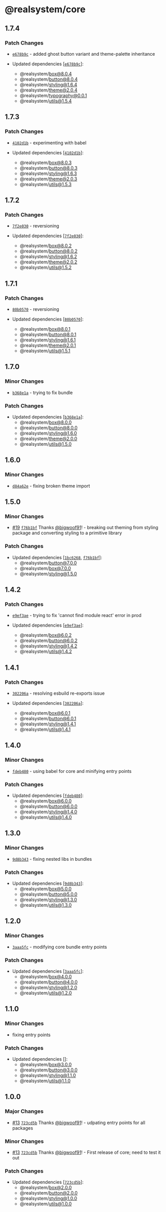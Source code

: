 # @realsystem/core

## 1.7.4

### Patch Changes

- [`e678b9c`](https://github.com/bigwoof91/realsystem/commit/e678b9c1cbe68f1a9ca6b3bb58a36c94222f9b40) - added ghost button variant and theme-palette inheritance

- Updated dependencies [[`e678b9c`](https://github.com/bigwoof91/realsystem/commit/e678b9c1cbe68f1a9ca6b3bb58a36c94222f9b40)]:
  - @realsystem/box@8.0.4
  - @realsystem/button@8.0.4
  - @realsystem/styling@1.6.4
  - @realsystem/theme@2.0.4
  - @realsystem/typography@0.0.1
  - @realsystem/utils@1.5.4

## 1.7.3

### Patch Changes

- [`4102d1b`](https://github.com/bigwoof91/realsystem/commit/4102d1b1ad90660377eac7e2010167fe28a1931b) - experimenting with babel

- Updated dependencies [[`4102d1b`](https://github.com/bigwoof91/realsystem/commit/4102d1b1ad90660377eac7e2010167fe28a1931b)]:
  - @realsystem/box@8.0.3
  - @realsystem/button@8.0.3
  - @realsystem/styling@1.6.3
  - @realsystem/theme@2.0.3
  - @realsystem/utils@1.5.3

## 1.7.2

### Patch Changes

- [`7f2e030`](https://github.com/bigwoof91/realsystem/commit/7f2e030d3939bc532e4b754f427059bac09299b7) - reversioning

- Updated dependencies [[`7f2e030`](https://github.com/bigwoof91/realsystem/commit/7f2e030d3939bc532e4b754f427059bac09299b7)]:
  - @realsystem/box@8.0.2
  - @realsystem/button@8.0.2
  - @realsystem/styling@1.6.2
  - @realsystem/theme@2.0.2
  - @realsystem/utils@1.5.2

## 1.7.1

### Patch Changes

- [`80b0570`](https://github.com/bigwoof91/realsystem/commit/80b0570ebf4006168e70849dc022eb606e862414) - reversioning

- Updated dependencies [[`80b0570`](https://github.com/bigwoof91/realsystem/commit/80b0570ebf4006168e70849dc022eb606e862414)]:
  - @realsystem/box@8.0.1
  - @realsystem/button@8.0.1
  - @realsystem/styling@1.6.1
  - @realsystem/theme@2.0.1
  - @realsystem/utils@1.5.1

## 1.7.0

### Minor Changes

- [`b368e1a`](https://github.com/bigwoof91/realsystem/commit/b368e1a88d11cab75d402c0b74c694f73c023672) - trying to fix bundle

### Patch Changes

- Updated dependencies [[`b368e1a`](https://github.com/bigwoof91/realsystem/commit/b368e1a88d11cab75d402c0b74c694f73c023672)]:
  - @realsystem/box@8.0.0
  - @realsystem/button@8.0.0
  - @realsystem/styling@1.6.0
  - @realsystem/theme@2.0.0
  - @realsystem/utils@1.5.0

## 1.6.0

### Minor Changes

- [`d84a62e`](https://github.com/bigwoof91/realsystem/commit/d84a62e9eb1fc1ed2cb8b9753f4cad68c98ddae2) - fixing broken theme import

## 1.5.0

### Minor Changes

- [#19](https://github.com/bigwoof91/realsystem/pull/19) [`f76b1bf`](https://github.com/bigwoof91/realsystem/commit/f76b1bfa8b22ce9cb47c05c42d5924f07b5ed98e) Thanks [@bigwoof91](https://github.com/bigwoof91)! - breaking out theming from styling package and converting styling to a primitive library

### Patch Changes

- Updated dependencies [[`1bc6268`](https://github.com/bigwoof91/realsystem/commit/1bc626842d8f289581cdca8d4cf49e011c6ab138), [`f76b1bf`](https://github.com/bigwoof91/realsystem/commit/f76b1bfa8b22ce9cb47c05c42d5924f07b5ed98e)]:
  - @realsystem/button@7.0.0
  - @realsystem/box@7.0.0
  - @realsystem/styling@1.5.0

## 1.4.2

### Patch Changes

- [`e9ef3ae`](https://github.com/bigwoof91/realsystem/commit/e9ef3ae181b51d3768d05ce2a57a10e2e6ac5145) - trying to fix 'cannot find module react' error in prod

- Updated dependencies [[`e9ef3ae`](https://github.com/bigwoof91/realsystem/commit/e9ef3ae181b51d3768d05ce2a57a10e2e6ac5145)]:
  - @realsystem/box@6.0.2
  - @realsystem/button@6.0.2
  - @realsystem/styling@1.4.2
  - @realsystem/utils@1.4.2

## 1.4.1

### Patch Changes

- [`302206a`](https://github.com/bigwoof91/realsystem/commit/302206afa3d729071b8ee4d45cab8e72284534f2) - resolving esbuild re-exports issue

- Updated dependencies [[`302206a`](https://github.com/bigwoof91/realsystem/commit/302206afa3d729071b8ee4d45cab8e72284534f2)]:
  - @realsystem/box@6.0.1
  - @realsystem/button@6.0.1
  - @realsystem/styling@1.4.1
  - @realsystem/utils@1.4.1

## 1.4.0

### Minor Changes

- [`fdeb480`](https://github.com/bigwoof91/realsystem/commit/fdeb48032b6d5442363631da8c364f7af6d972e3) - using babel for core and minifying entry points

### Patch Changes

- Updated dependencies [[`fdeb480`](https://github.com/bigwoof91/realsystem/commit/fdeb48032b6d5442363631da8c364f7af6d972e3)]:
  - @realsystem/box@6.0.0
  - @realsystem/button@6.0.0
  - @realsystem/styling@1.4.0
  - @realsystem/utils@1.4.0

## 1.3.0

### Minor Changes

- [`9d8b343`](https://github.com/bigwoof91/realsystem/commit/9d8b343ec0289cffffaf4d839de819ce319e08e8) - fixing nested libs in bundles

### Patch Changes

- Updated dependencies [[`9d8b343`](https://github.com/bigwoof91/realsystem/commit/9d8b343ec0289cffffaf4d839de819ce319e08e8)]:
  - @realsystem/box@5.0.0
  - @realsystem/button@5.0.0
  - @realsystem/styling@1.3.0
  - @realsystem/utils@1.3.0

## 1.2.0

### Minor Changes

- [`3aaa5fc`](https://github.com/bigwoof91/realsystem/commit/3aaa5fc6bcb5b5bf9a5f81812105de7f959bc722) - modifying core bundle entry points

### Patch Changes

- Updated dependencies [[`3aaa5fc`](https://github.com/bigwoof91/realsystem/commit/3aaa5fc6bcb5b5bf9a5f81812105de7f959bc722)]:
  - @realsystem/box@4.0.0
  - @realsystem/button@4.0.0
  - @realsystem/styling@1.2.0
  - @realsystem/utils@1.2.0

## 1.1.0

### Minor Changes

- fixing entry points

### Patch Changes

- Updated dependencies []:
  - @realsystem/box@3.0.0
  - @realsystem/button@3.0.0
  - @realsystem/styling@1.1.0
  - @realsystem/utils@1.1.0

## 1.0.0

### Major Changes

- [#13](https://github.com/bigwoof91/realsystem/pull/13) [`723cd5b`](https://github.com/bigwoof91/realsystem/commit/723cd5b627ae60e935b0ec6000745da117e50b28) Thanks [@bigwoof91](https://github.com/bigwoof91)! - udpating entry points for all packages

### Minor Changes

- [#13](https://github.com/bigwoof91/realsystem/pull/13) [`723cd5b`](https://github.com/bigwoof91/realsystem/commit/723cd5b627ae60e935b0ec6000745da117e50b28) Thanks [@bigwoof91](https://github.com/bigwoof91)! - First release of core; need to test it out

### Patch Changes

- Updated dependencies [[`723cd5b`](https://github.com/bigwoof91/realsystem/commit/723cd5b627ae60e935b0ec6000745da117e50b28)]:
  - @realsystem/box@2.0.0
  - @realsystem/button@2.0.0
  - @realsystem/styling@1.0.0
  - @realsystem/utils@1.0.0
